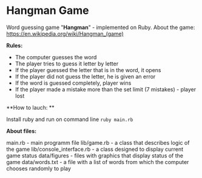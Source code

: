 # Hangman Game

Word guessing game "**Hangman**" - implemented on Ruby. 
About the game: https://en.wikipedia.org/wiki/Hangman_(game)

**Rules:** 
- The computer guesses the word
- The player tries to guess it letter by letter
- If the player guessed the letter that is in the word, it opens
- If the player did not guess the letter, he is given an error
- If the word is guessed completely, player wins
- If the player made a mistake more than the set limit (7 mistakes) - player lost

**How to lauch: **

Install ruby and run on command line
`ruby main.rb`

**About files:** 

main.rb - main programm file
lib/game.rb - a class that describes logic of the game
lib/console_interface.rb - a class designed to display current game status
data/figures - files with graphics that display status of the game
data/words.txt - a file with a list of words from which the computer chooses randomly to play
